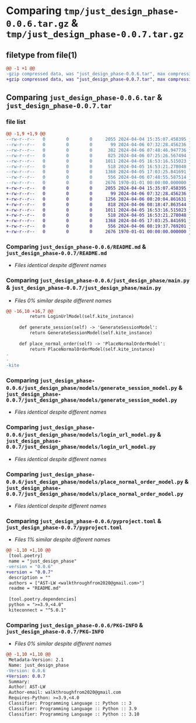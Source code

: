 # Comparing `tmp/just_design_phase-0.0.6.tar.gz` & `tmp/just_design_phase-0.0.7.tar.gz`

## filetype from file(1)

```diff
@@ -1 +1 @@
-gzip compressed data, was "just_design_phase-0.0.6.tar", max compression
+gzip compressed data, was "just_design_phase-0.0.7.tar", max compression
```

## Comparing `just_design_phase-0.0.6.tar` & `just_design_phase-0.0.7.tar`

### file list

```diff
@@ -1,9 +1,9 @@
--rw-r--r--   0        0        0     2055 2024-04-04 15:35:07.458395 just_design_phase-0.0.6/README.md
--rw-r--r--   0        0        0       99 2024-04-06 07:32:28.456236 just_design_phase-0.0.6/just_design_phase/__init__.py
--rw-r--r--   0        0        0      382 2024-04-06 07:48:46.947736 just_design_phase-0.0.6/just_design_phase/kite_login.py
--rw-r--r--   0        0        0      825 2024-04-06 07:25:26.567494 just_design_phase-0.0.6/just_design_phase/main.py
--rw-r--r--   0        0        0     1011 2024-04-05 16:53:16.515023 just_design_phase-0.0.6/just_design_phase/models/generate_session_model.py
--rw-r--r--   0        0        0      518 2024-04-05 16:53:21.278048 just_design_phase-0.0.6/just_design_phase/models/login_url_model.py
--rw-r--r--   0        0        0     1368 2024-04-05 17:03:25.841691 just_design_phase-0.0.6/just_design_phase/models/place_normal_order_model.py
--rw-r--r--   0        0        0      556 2024-04-06 07:48:55.587514 just_design_phase-0.0.6/pyproject.toml
--rw-r--r--   0        0        0     2676 1970-01-01 00:00:00.000000 just_design_phase-0.0.6/PKG-INFO
+-rw-r--r--   0        0        0     2055 2024-04-04 15:35:07.458395 just_design_phase-0.0.7/README.md
+-rw-r--r--   0        0        0       99 2024-04-06 07:32:28.456236 just_design_phase-0.0.7/just_design_phase/__init__.py
+-rw-r--r--   0        0        0     1256 2024-04-06 08:20:04.861631 just_design_phase-0.0.7/just_design_phase/kite_login.py
+-rw-r--r--   0        0        0      818 2024-04-06 08:18:47.863544 just_design_phase-0.0.7/just_design_phase/main.py
+-rw-r--r--   0        0        0     1011 2024-04-05 16:53:16.515023 just_design_phase-0.0.7/just_design_phase/models/generate_session_model.py
+-rw-r--r--   0        0        0      518 2024-04-05 16:53:21.278048 just_design_phase-0.0.7/just_design_phase/models/login_url_model.py
+-rw-r--r--   0        0        0     1368 2024-04-05 17:03:25.841691 just_design_phase-0.0.7/just_design_phase/models/place_normal_order_model.py
+-rw-r--r--   0        0        0      556 2024-04-06 08:19:37.769201 just_design_phase-0.0.7/pyproject.toml
+-rw-r--r--   0        0        0     2676 1970-01-01 00:00:00.000000 just_design_phase-0.0.7/PKG-INFO
```

### Comparing `just_design_phase-0.0.6/README.md` & `just_design_phase-0.0.7/README.md`

 * *Files identical despite different names*

### Comparing `just_design_phase-0.0.6/just_design_phase/main.py` & `just_design_phase-0.0.7/just_design_phase/main.py`

 * *Files 0% similar despite different names*

```diff
@@ -16,10 +16,7 @@
         return LoginUrlModel(self.kite_instance)
 
     def generate_session(self) -> 'GenerateSessionModel':
         return GenerateSessionModel(self.kite_instance)
 
     def place_normal_order(self) -> 'PlaceNormalOrderModel':
         return PlaceNormalOrderModel(self.kite_instance)
-
-
-kite
```

### Comparing `just_design_phase-0.0.6/just_design_phase/models/generate_session_model.py` & `just_design_phase-0.0.7/just_design_phase/models/generate_session_model.py`

 * *Files identical despite different names*

### Comparing `just_design_phase-0.0.6/just_design_phase/models/login_url_model.py` & `just_design_phase-0.0.7/just_design_phase/models/login_url_model.py`

 * *Files identical despite different names*

### Comparing `just_design_phase-0.0.6/just_design_phase/models/place_normal_order_model.py` & `just_design_phase-0.0.7/just_design_phase/models/place_normal_order_model.py`

 * *Files identical despite different names*

### Comparing `just_design_phase-0.0.6/pyproject.toml` & `just_design_phase-0.0.7/pyproject.toml`

 * *Files 1% similar despite different names*

```diff
@@ -1,10 +1,10 @@
 [tool.poetry]
 name = "just_design_phase"
-version = "0.0.6"
+version = "0.0.7"
 description = ""
 authors = ["AST-LW <walkthroughfrom2020@gmail.com>"]
 readme = "README.md"
 
 [tool.poetry.dependencies]
 python = ">=3.9,<4.0"
 kiteconnect = "^5.0.1"
```

### Comparing `just_design_phase-0.0.6/PKG-INFO` & `just_design_phase-0.0.7/PKG-INFO`

 * *Files 0% similar despite different names*

```diff
@@ -1,10 +1,10 @@
 Metadata-Version: 2.1
 Name: just_design_phase
-Version: 0.0.6
+Version: 0.0.7
 Summary: 
 Author: AST-LW
 Author-email: walkthroughfrom2020@gmail.com
 Requires-Python: >=3.9,<4.0
 Classifier: Programming Language :: Python :: 3
 Classifier: Programming Language :: Python :: 3.9
 Classifier: Programming Language :: Python :: 3.10
```

